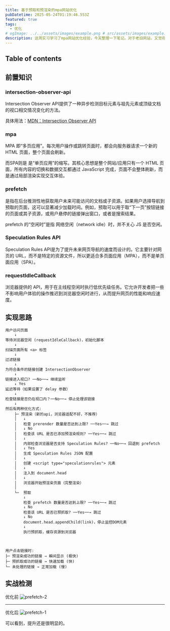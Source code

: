 ```yaml
---
title: 基于预取和预渲染的mpa网站优化
pubDatetime: 2025-05-24T01:19:46.553Z
featured: true
tags:
  - 优化
# ogImage: ../../assets/images/example.png # src/assets/images/example.png
description: 这周实习学习了mpa网站优化经验，今天整理一下笔记。对于老旧网站，又觉得没必要大升级的，用这个方法很好，记录一下。
---
```


## Table of contents

## 前置知识

### intersection-observer-api

Intersection Observer API提供了一种异步检测目标元素与祖先元素或顶级文档的视口相交情况变化的方法。

具体用法：[MDN：Intersection Observer API](https://developer.mozilla.org/zh-CN/docs/Web/API/Intersection_Observer_API)

### mpa

MPA 即“多页应用”。每次用户操作或跳转页面时，都会向服务器请求一个新的 HTML 页面，整个页面会刷新。

而SPA则是 是“单页应用”的缩写。其核心思想是整个网站/应用只有一个 HTML 页面，所有内容的切换和数据交互都通过 JavaScript 完成，页面不会整体刷新，而是通过局部渲染实现交互体验。

### prefetch

是指在后台推测性地获取用户未来可能访问的文档或子资源。如果用户选择导航到预取的页面，这可以显著减少加载时间。例如，预取可以用于取“下一页”按钮链接的页面或其子资源，或用户悬停的链接弹出窗口，或者是搜索结果。

prefetch 的“空闲时”是指 网络空闲（network idle）时，并不关心 JS 是否空闲。

### Speculation Rules API

Speculation Rules API是为了提升未来网页导航的速度而设计的。它主要针对网页的 URL，而不是特定的资源文件，所以更适合多页面应用（MPA），而不是单页面应用（SPA）。

### requestIdleCallback

浏览器提供的 API，用于在主线程空闲时执行低优先级任务。它允许开发者把一些不影响用户体验的操作推迟到浏览器空闲时进行，从而提升网页的性能和响应速度。

## 实现思路

```
用户访问页面
    ↓
等待浏览器空闲 (requestIdleCallback)，初始化脚本
    ↓
扫描页面所有 <a> 标签
    ↓
过滤链接
    ↓
为符合条件的链接创建 IntersectionObserver
    ↓
链接进入视口? ──No──→ 继续监听
    ↓ Yes
延迟等待（如果设置了 delay 参数）
    ↓
检查链接是否仍在视口内？──No──→ 停止处理该链接
    ↓
然后有两种优化方式:
    ├─ 预渲染（新的api，浏览器适配不好，不推荐）
    │   ↓
    │   检查 prerender 数量是否达到上限? ──Yes──→ 跳过
    │   ↓ No
    │   检查该 URL 是否已添加预渲染规则? ──Yes──→ 跳过
    │   ↓
    │   内部检查浏览器是否支持 Speculation Rules? ──No──→ 回退到 prefetch
    │   ↓ Yes
    │   生成 Speculation Rules JSON 配置
    │   ↓
    │   创建 <script type="speculationrules"> 元素
    │   ↓
    │   注入到 document.head
    │   ↓
    │   浏览器开始预渲染页面（完整渲染）
    │
    └─  预取
        ↓
        检查 prefetch 数量是否达到上限? ──Yes──→ 跳过
        ↓ No
        检查该 URL 是否已预抓取? ──Yes──→ 跳过
        ↓ No
        document.head.appendChild(link)，停止监控DOM元素
        ↓
        执行预抓取，缓存资源到浏览器



用户点击链接时:
├─ 预渲染成功的链接 → 瞬间显示 (极快)
├─ 预抓取成功的链接 → 快速加载 (快)
└─ 未处理的链接 → 正常加载 (慢)
```

## 实战检测

优化前
![prefetch-2](https://github.com/user-attachments/assets/98142862-5f9e-40bf-a171-12fac7fa1c67)

---

优化后
![prefetch-1](https://github.com/user-attachments/assets/79c15793-b47b-40df-b9c0-433a6af1763d)

可以看到，提升还是很明显的。
